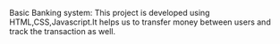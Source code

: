 Basic Banking system:
This project is developed using HTML,CSS,Javascript.It helps us to transfer money between users and track the transaction as well.
